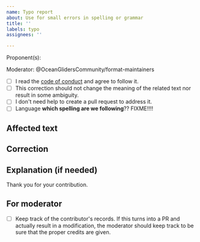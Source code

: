 ```yaml
---
name: Typo report
about: Use for small errors in spelling or grammar
title: ''
labels: typo
assignees: ''

---
```

<!-- Use your Github handle if possible -->
Proponent(s):
<!--
If this is proposed by a member of the committee, please assign yourself,
otherwise, leave as it is.
The purpose of the moderator is to guide and help the issue proponent to
advance this to reach a conclusion or decision.
-->
Moderator: @OceanGlidersCommunity/format-maintainers

- [ ] I read the [code of conduct](https://github.com/OceanGlidersCommunity/OceanGliders/blob/main/CODE_OF_CONDUCT.md)
      and agree to follow it.
- [ ] This correction should not change the meaning of the related text nor
      result in some ambiguity.
- [ ] I don't need help to create a pull request to address it.
- [ ] Language **which spelling are we following**?? FIXME!!!!

<!--If you checked all the options above, you can skip this and create a
pull request to address this typo. Otherwise, follow the instructions below
and somone from the committee will asssit you. -->

## Affected text
<!-- Please quote here the affected text, noting where is that in the
document, such as chapter, session, table number, etc -->

## Correction
<!-- Write the proposed corrected text -->

## Explanation (if needed)
<!-- Leave this in blank if doesn't need an explanation -->

Thank you for your contribution.

## For moderator

- [ ] Keep track of the contributor's records. If this turns into a PR and
      actually result in a modification, the moderator should keep track to
      be sure that the proper credits are given.
